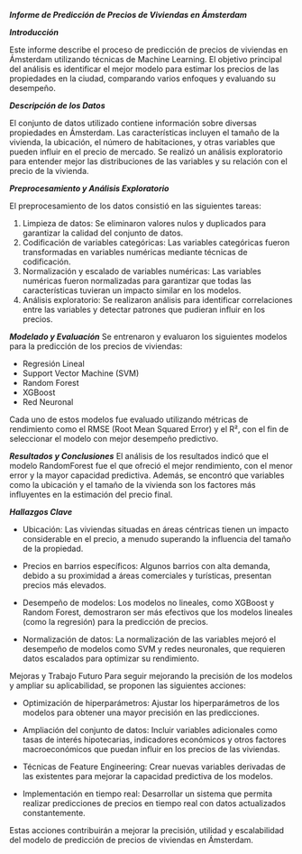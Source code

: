 ***Informe de Predicción de Precios de Viviendas en Ámsterdam***

***Introducción***

Este informe describe el proceso de predicción de precios de viviendas en Ámsterdam utilizando técnicas de Machine Learning. El objetivo principal del análisis es identificar el mejor modelo para estimar los precios de las propiedades en la ciudad, comparando varios enfoques y evaluando su desempeño.

***Descripción de los Datos***

El conjunto de datos utilizado contiene información sobre diversas propiedades en Ámsterdam. Las características incluyen el tamaño de la vivienda, la ubicación, el número de habitaciones, y otras variables que pueden influir en el precio de mercado. Se realizó un análisis exploratorio para entender mejor las distribuciones de las variables y su relación con el precio de la vivienda.

***Preprocesamiento y Análisis Exploratorio***

El preprocesamiento de los datos consistió en las siguientes tareas:
1. Limpieza de datos: Se eliminaron valores nulos y duplicados para garantizar la calidad del conjunto de datos.
2. Codificación de variables categóricas: Las variables categóricas fueron transformadas en variables numéricas mediante técnicas de codificación.
3. Normalización y escalado de variables numéricas: Las variables numéricas fueron normalizadas para garantizar que todas las características tuvieran un impacto similar en los modelos.
4. Análisis exploratorio: Se realizaron análisis para identificar correlaciones entre las variables y detectar patrones que pudieran influir en los precios.

***Modelado y Evaluación***
Se entrenaron y evaluaron los siguientes modelos para la predicción de los precios de viviendas:

* Regresión Lineal
* Support Vector Machine (SVM)
* Random Forest
* XGBoost
* Red Neuronal
  
Cada uno de estos modelos fue evaluado utilizando métricas de rendimiento como el RMSE (Root Mean Squared Error) y el R², con el fin de seleccionar el modelo con mejor desempeño predictivo.

***Resultados y Conclusiones***
El análisis de los resultados indicó que el modelo RandomForest fue el que ofreció el mejor rendimiento, con el menor error y la mayor capacidad predictiva. Además, se encontró que variables como la ubicación y el tamaño de la vivienda son los factores más influyentes en la estimación del precio final.

***Hallazgos Clave***
* Ubicación: Las viviendas situadas en áreas céntricas tienen un impacto considerable en el precio, a menudo superando la influencia del tamaño de la propiedad.

* Precios en barrios específicos: Algunos barrios con alta demanda, debido a su proximidad a áreas comerciales y turísticas, presentan precios más elevados.

* Desempeño de modelos: Los modelos no lineales, como XGBoost y Random Forest, demostraron ser más efectivos que los modelos lineales (como la regresión) para la predicción de precios.

* Normalización de datos: La normalización de las variables mejoró el desempeño de modelos como SVM y redes neuronales, que requieren datos escalados para optimizar su rendimiento.

Mejoras y Trabajo Futuro
Para seguir mejorando la precisión de los modelos y ampliar su aplicabilidad, se proponen las siguientes acciones:
* Optimización de hiperparámetros: Ajustar los hiperparámetros de los modelos para obtener una mayor precisión en las predicciones.

* Ampliación del conjunto de datos: Incluir variables adicionales como tasas de interés hipotecarias, indicadores económicos y otros factores macroeconómicos que puedan influir en los precios de las viviendas.

* Técnicas de Feature Engineering: Crear nuevas variables derivadas de las existentes para mejorar la capacidad predictiva de los modelos.

* Implementación en tiempo real: Desarrollar un sistema que permita realizar predicciones de precios en tiempo real con datos actualizados constantemente.

Estas acciones contribuirán a mejorar la precisión, utilidad y escalabilidad del modelo de predicción de precios de viviendas en Ámsterdam.

